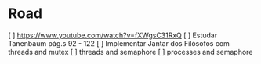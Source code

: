# Road 


[ ] https://www.youtube.com/watch?v=fXWgsC31RxQ
[ ] Estudar Tanenbaum pág.s 92 - 122
[ ] Implementar Jantar dos Filósofos com threads and mutex
[ ] threads and semaphore
[ ] processes and semaphore